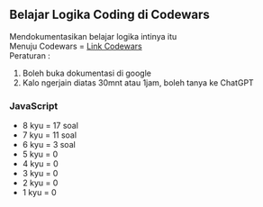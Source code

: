 ## Belajar Logika Coding di Codewars
Mendokumentasikan belajar logika intinya itu \
Menuju Codewars = [Link Codewars](https://www.codewars.com/dashboard) \
Peraturan : 
1. Boleh buka dokumentasi di google
2. Kalo ngerjain diatas 30mnt atau 1jam, boleh tanya ke ChatGPT
  
### JavaScript
- 8 kyu = 17 soal 
- 7 kyu = 11 soal
- 6 kyu = 3 soal
- 5 kyu = 0
- 4 kyu = 0
- 3 kyu = 0
- 2 kyu = 0
- 1 kyu = 0

